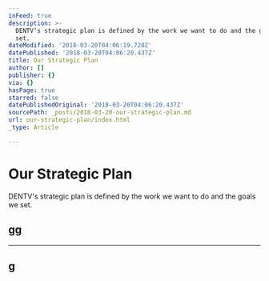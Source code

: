 ```yaml
---
inFeed: true
description: >-
  DENTV’s strategic plan is defined by the work we want to do and the goals we
  set.
dateModified: '2018-03-20T04:06:19.720Z'
datePublished: '2018-03-20T04:06:20.437Z'
title: Our Strategic Plan
author: []
publisher: {}
via: {}
hasPage: true
starred: false
datePublishedOriginal: '2018-03-20T04:06:20.437Z'
sourcePath: _posts/2018-03-20-our-strategic-plan.md
url: our-strategic-plan/index.html
_type: Article

---
```

# Our Strategic Plan

DENTV's strategic plan is defined by the work we want to do and the goals we set.

## gg

---

## g